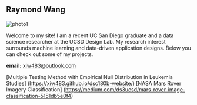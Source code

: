 ## Raymond Wang

![photo1](/photo1.jpeg)

Welcome to my site! I am a recent UC San Diego graduate and a data science researcher at the UCSD Design Lab. My research interest surrounds machine learning and data-driven application designs. Below you can check out some of my projects.

**email:** xiw483@outlook.com

[Multiple Testing Method with Empirical Null Distribution in Leukemia Studies] (https://xiw483.github.io/dsc180b-website/)
[NASA Mars Rover Imagery Classification] (https://medium.com/ds3ucsd/mars-rover-image-classification-5151db5e0f4)
